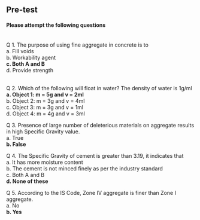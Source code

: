## <b> Pre-test</b>
#### Please attempt the following questions

<br>
Q 1. The purpose of using fine aggregate in concrete is to <br>
a. Fill voids<br>
b. Workability agent <br>
<b>c. Both A and B</b><br>
d. Provide strength<br><br>

Q 2. Which of the following will float in water? The density of water is 1g/ml <br>
<b>a. Object 1: m = 5g and v = 2ml</b><br>
b. Object 2: m = 3g and v = 4ml<br>
c. Object 3: m = 3g and v = 1ml<br>
d. Object 4: m = 4g and v = 3ml<br>

Q 3. Presence of large number of deleterious materials on aggregate results in high Specific Gravity value.  <br>
a. True<br>
<b>b. False</b><br>

Q 4. The Specific Gravity of cement is greater than 3.19, it indicates that <br>
a. It has more moisture content<br>
b. The cement is not minced finely as per the industry standard<br>
c. Both A and B<br>
<b>d. None of these</b><br>

Q 5. According to the IS Code, Zone IV aggregate is finer than Zone I aggregate. <br>
a. No<br>
<b>b. Yes</b>
